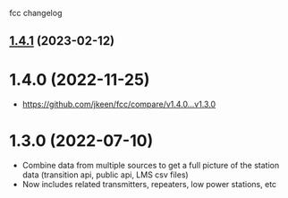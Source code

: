 fcc changelog

## [1.4.1](https://github.com/jkeen/fcc/compare/v1.4.0...v1.4.1) (2023-02-12)

# 1.4.0 (2022-11-25)
 - https://github.com/jkeen/fcc/compare/v1.4.0...v1.3.0

# 1.3.0 (2022-07-10)
- Combine data from multiple sources to get a full picture of the station data (transition api, public api, LMS csv files)
- Now includes related transmitters, repeaters, low power stations, etc
